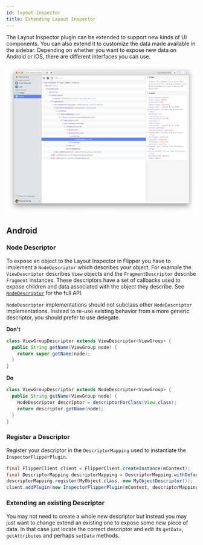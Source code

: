 ```yaml
---
id: layout-inspector
title: Extending Layout Inspector
---
```


The Layout Inspector plugin can be extended to support new kinds of UI components. You can also extend it to customize the data made available in the sidebar.
Depending on whether you want to expose new data on Android or iOS, there are different interfaces you can use.

![Layout Inspector](/docs/assets/layoutinspector.png)

## Android

### Node Descriptor
To expose an object to the Layout Inspector in Flipper you have to implement a `NodeDescriptor` which describes your object. For example the `ViewDescriptor` describes `View` objects and the `FragmentDescriptor` describe `Fragment` instances. These descriptors have a set of callbacks used to expose children and data associated with the object they describe. See [`NodeDescriptor`](https://github.com/facebook/flipper/blob/b0d2983bd440dc41ec67089e11acd394e6566b8f/android/src/main/java/com/facebook/flipper/plugins/inspector/NodeDescriptor.java) for the full API.

`NodeDescriptor` implementations should not subclass other `NodeDescriptor` implementations. Instead to re-use existing behavior from a more generic descriptor, you should prefer to use delegate.

**Don't**

```java
class ViewGroupDescriptor extends ViewDescriptor<ViewGroup> {
  public String getName(ViewGroup node) {
    return super.getName(node);
  }
}
```

**Do**

```java
class ViewGroupDescriptor extends NodeDescriptor<ViewGroup> {
  public String getName(ViewGroup node) {
    NodeDescriptor descriptor = descriptorForClass(View.class);
    return descriptor.getName(node);
  }
}
```

### Register a Descriptor

Register your descriptor in the `DescriptorMapping` used to instantiate the `InspectorFlipperPlugin`.

```java
final FlipperClient client = FlipperClient.createInstance(mContext);
final DescriptorMapping descriptorMapping = DescriptorMapping.withDefaults();
descriptorMapping.register(MyObject.class, new MyObjectDescriptor());
client.addPlugin(new InspectorFlipperPlugin(mContext, descriptorMapping));
```

### Extending an existing Descriptor

You may not need to create a whole new descriptor but instead you may just want to change extend an existing one to expose some new piece of data. In that case just locate the correct descriptor and edit its `getData`, `getAttributes` and perhaps `setData` methods.

